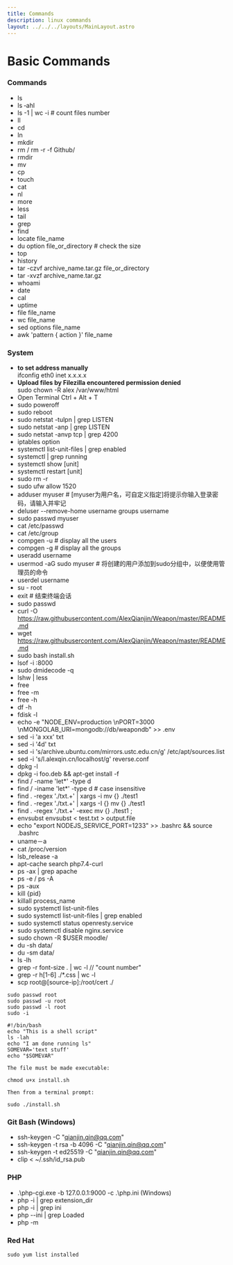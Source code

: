 ```yaml
---
title: Commands
description: linux commands
layout: ../../../layouts/MainLayout.astro
---
```


# Basic Commands

### Commands
- ls
- ls ‐ahl
- ls -1 | wc -i # count files number
- ll
- cd
- ln
- mkdir
- rm / rm -r -f Github/
- rmdir
- mv
- cp
- touch
- cat
- nl
- more
- less
- tail
- grep
- find
- locate file_name
- du option file_or_directory # check the size
- top
- history
- tar -czvf archive_name.tar.gz file_or_directory
- tar -xvzf archive_name.tar.gz
- whoami
- date
- cal
- uptime
- file file_name
- wc file_name
- sed options file_name
- awk 'pattern { action }' file_name

### System
- __to set address manually__  
  ifconfig eth0 inet x.x.x.x 
- __Upload files by Filezilla encountered permission denied__  
  sudo chown -R alex /var/www/html
- Open Terminal Ctrl + Alt + T 
- sudo poweroff
- sudo reboot
- sudo netstat -tulpn | grep LISTEN
- sudo netstat -anp | grep LISTEN
- sudo netstat -anvp tcp | grep 4200
- iptables option
- systemctl list-unit-files | grep enabled
- systemctl | grep running
- systemctl show [unit]
- systemctl restart [unit]
- sudo rm -r
- sudo ufw allow 1520
- adduser myuser          # [myuser为用户名，可自定义指定]将提示你输入登录密码，请输入并牢记
- deluser --remove-home username
groups username
- sudo passwd myuser
- cat /etc/passwd 
- cat /etc/group
- compgen -u # display all the users
- compgen -g # display all the groups
- useradd username
- usermod -aG sudo myuser # 将创建的用户添加到sudo分组中，以便使用管理员的命令
- userdel username
- su - root
- exit                    # 结束终端会话
- sudo passwd 
- curl -O https://raw.githubusercontent.com/AlexQianjin/Weapon/master/README.md
- wget https://raw.githubusercontent.com/AlexQianjin/Weapon/master/README.md
- sudo bash install.sh
- lsof -i :8000
- sudo dmidecode -q
- lshw | less
- free 
- free -m
- free -h
- df -h
- fdisk -l
- echo -e "NODE_ENV=production \nPORT=3000 \nMONGOLAB_URI=mongodb://db/weapondb" >> .env
- sed -i 'a xxx' txt
- sed -i '4d' txt
- sed -i 's/archive.ubuntu.com/mirrors.ustc.edu.cn/g' /etc/apt/sources.list
- sed -i 's/l.alexqin.cn/localhost/g' reverse.conf
- dpkg -l
- dpkg -i foo.deb && apt-get install -f
- find / -name 'let*' -type d
- find / -iname 'let*' -type d # case insensitive
- find . -regex '.\/txt.+' | xargs -i mv {} ./test1
- find . -regex '.\/txt.+' | xargs -I {} mv {} ./test1
- find . -regex '.\/txt.+' -exec mv {} ./test1 \;
- envsubst envsubst < test.txt > output.file
- echo "export NODEJS_SERVICE_PORT=1233" >> .bashrc && source .bashrc
- uname－a
- cat /proc/version
- lsb_release -a
- apt-cache search php7.4-curl
- ps -ax | grep apache
- ps -e / ps -A
- ps -aux
- kill {pid}
- killall process_name
- sudo systemctl list-unit-files
- sudo systemctl list-unit-files | grep enabled
- sudo systemctl status openresty.service
- sudo systemctl disable nginx.service
- sudo chown -R $USER moodle/
- du -sh data/
- du -sm data/
- ls ‐lh
- grep -r font-size . | wc -l // "count number"
- grep -r h[1-6] ./*.css | wc -l
- scp root@[source-ip]:/root/cert ./

```
sudo passwd root
sudo passwd -u root
sudo passwd -l root
sudo -i
```
```
#!/bin/bash  
echo "This is a shell script"  
ls -lah  
echo "I am done running ls"  
SOMEVAR='text stuff'  
echo "$SOMEVAR"

The file must be made executable:

chmod u+x install.sh

Then from a terminal prompt:

sudo ./install.sh
```

### Git Bash (Windows)
- ssh-keygen -C "qianjin.qin@qq.com"
- ssh-keygen -t rsa -b 4096 -C "qianjin.qin@qq.com"
- ssh-keygen -t ed25519 -C "qianjin.qin@qq.com"
- clip < ~/.ssh/id_rsa.pub

### PHP
-  .\php-cgi.exe -b 127.0.0.1:9000 -c .\php.ini (Windows)
- php -i | grep extension_dir
- php -i | grep ini
- php --ini | grep Loaded
- php -m

### Red Hat
```
sudo yum list installed
```